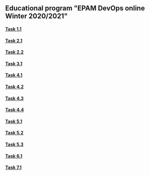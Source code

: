 ## Educational program "EPAM DevOps online Winter 2020/2021"

#### <a href="https://github.com/Yevhenii-Orlov/DevOps_online_Kiev_2020Q42021Q1/tree/main/m1/task1.1" target="_blank">Task 1.1</a>

#### <a href="https://github.com/Yevhenii-Orlov/DevOps_online_Kiev_2020Q42021Q1/blob/main/m2/task2.1/readme.md" target="_blank">Task 2.1</a>

#### <a href="https://github.com/Yevhenii-Orlov/DevOps_online_Kiev_2020Q42021Q1/blob/main/m2/task2.2/readme.md" target="_blank">Task 2.2</a>

#### <a href="https://github.com/Yevhenii-Orlov/DevOps_online_Kiev_2020Q42021Q1/blob/main/m3/task3.1/readme.md" target="_blank">Task 3.1</a>

#### <a href="https://github.com/Yevhenii-Orlov/DevOps_online_Kiev_2020Q42021Q1/blob/main/m4/task4.1/readme.md" target="_blank">Task 4.1</a>

#### <a href="https://github.com/Yevhenii-Orlov/DevOps_online_Kiev_2020Q42021Q1/blob/main/m4/task4.2/readme.md" target="_blank">Task 4.2</a>

#### <a href="https://github.com/Yevhenii-Orlov/DevOps_online_Kiev_2020Q42021Q1/blob/main/m4/task4.3/readme.md" target="_blank">Task 4.3</a>

#### <a href="https://github.com/Yevhenii-Orlov/DevOps_online_Kiev_2020Q42021Q1/blob/main/m4/task4.4/readme.md" target="_blank">Task 4.4</a>

#### <a href="https://github.com/Yevhenii-Orlov/DevOps_online_Kiev_2020Q42021Q1/blob/main/m5/readme.md" target="_blank">Task 5.1</a>

#### <a href="https://github.com/Yevhenii-Orlov/DevOps_online_Kiev_2020Q42021Q1/blob/main/m5/Task5.2/readme.md" target="_blank">Task 5.2</a>

#### <a href="https://github.com/Yevhenii-Orlov/DevOps_online_Kiev_2020Q42021Q1/blob/main/m5/Task5.3/readme.md" target="_blank">Task 5.3</a>

#### <a href="https://github.com/Yevhenii-Orlov/DevOps_online_Kiev_2020Q42021Q1/blob/main/m6/Task6.1/readme.md" target="_blank">Task 6.1</a>

#### <a href="https://github.com/Yevhenii-Orlov/DevOps_online_Kiev_2020Q42021Q1/blob/main/m7/Task7.1/readme.md" target="_blank">Task 7.1</a>